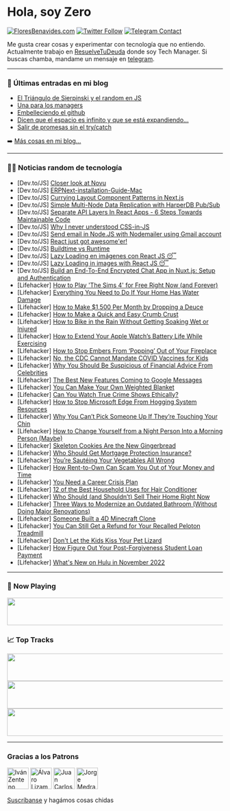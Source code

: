 # Hola, soy Zero

[![FloresBenavides.com](https://img.shields.io/website?down_message=oops&label=MiBlog&style=for-the-badge&up_message=online&url=https%3A%2F%2Ffloresbenavides.com)](https://floresbenavides.com) [![Twitter Follow](https://img.shields.io/twitter/follow/ZeroDragon?color=%231DA1F2&label=Follow&logo=twitter&logoColor=ffffff&style=for-the-badge)](https://twitter.com/zerodragon) [![Telegram Contact](https://img.shields.io/badge/escr%C3%ADbeme-ZeroDragon-%2326A5E4?style=for-the-badge&logo=telegram)](https://t.me/zerodragon)

Me gusta crear cosas y experimentar con tecnología que no entiendo.
Actualmente trabajo en [ResuelveTuDeuda](http://github.com/resuelve) donde soy Tech Manager.
Si buscas chamba, mandame un mensaje en [telegram](https://t.me/zerodragon).

---

### 📕 Últimas entradas en mi blog
<!-- BLOG-POST-LIST:START -->
- [El Triángulo de Sierpinski y el random en JS](https://floresbenavides.com/el-triangulo-de-sierpinski-y-el-random-en-js/)
- [Una para los managers](https://floresbenavides.com/una-para-los-managers/)
- [Embelleciendo el github](https://floresbenavides.com/embelleciendo-el-github/)
- [Dicen que el espacio es infinito y que se está expandiendo…](https://floresbenavides.com/dicen-que-el-espacio-es-infinito-y-que-se-esta-expandiendo/)
- [Salir de promesas sin el try/catch](https://floresbenavides.com/salir-de-promesas-sin-el-try-catch/)
<!-- BLOG-POST-LIST:END -->

➡️ [Más cosas en mi blog...](https://floresbenavides.com)

---

### 👨‍💻 Noticias random de tecnología
<!-- TECH-POSTS:START -->
- [Dev.to/JS] [Closer look at Novu](https://dev.to/patilganesh1010/closer-look-at-novu-2d1o)
- [Dev.to/JS] [ERPNext-installation-Guide-Mac](https://dev.to/ahmadfarazcrypto/erpnext-installation-guide-mac-1p79)
- [Dev.to/JS] [Currying Layout Component Patterns in Next.js](https://dev.to/ixartz/currying-layout-component-patterns-in-nextjs-4l1l)
- [Dev.to/JS] [Simple Multi-Node Data Replication with HarperDB Pub/Sub](https://dev.to/_staticvoid/simple-multi-node-data-replication-with-harperdb-pubsub-4jch)
- [Dev.to/JS] [Separate API Layers In React Apps - 6 Steps Towards Maintainable Code](https://dev.to/jkettmann/separate-api-layers-in-react-apps-6-steps-towards-maintainable-code-4n2)
- [Dev.to/JS] [Why I never understood CSS-in-JS](https://dev.to/starbist/why-i-never-understood-css-in-js-2hob)
- [Dev.to/JS] [Send email in Node.JS with Nodemailer using Gmail account](https://dev.to/documatic/send-email-in-nodejs-with-nodemailer-using-gmail-account-2gd1)
- [Dev.to/JS] [React just got awesome&#39;er!](https://dev.to/sayanide/react-just-got-awesomeer-349i)
- [Dev.to/JS] [Buildtime vs Runtime](https://dev.to/meetbhalodiya/buildtime-vs-runtime-eco)
- [Dev.to/JS] [Lazy Loading en imágenes con React JS 😴](https://dev.to/franklin030601/lazy-loading-en-imagenes-con-react-js-10ip)
- [Dev.to/JS] [Lazy Loading in images with React JS 😴](https://dev.to/franklin030601/lazy-loading-in-images-with-react-js-4enm)
- [Dev.to/JS] [Build an End-To-End Encrypted Chat App in Nuxt.js: Setup and Authentication](https://dev.to/hackmamba/build-an-end-to-end-encrypted-chat-app-in-nuxtjs-setup-and-authentication-2o14)
- [Lifehacker] [How to Play &#39;The Sims 4&#39; for Free Right Now &lpar;and Forever&rpar;](https://lifehacker.com/how-to-play-the-sims-4-for-free-right-now-and-forever-1849683029)
- [Lifehacker] [Everything You Need to Do If Your Home Has Water Damage](https://lifehacker.com/everything-you-need-to-do-if-your-home-has-water-damage-1849678525)
- [Lifehacker] [How to Make $1,500 Per Month by Dropping a Deuce](https://lifehacker.com/you-can-make-money-for-donating-your-poop-1849682583)
- [Lifehacker] [How to Make a Quick and Easy Crumb Crust](https://lifehacker.com/how-to-make-a-quick-and-easy-crumb-crust-1849682742)
- [Lifehacker] [How to Bike in the Rain Without Getting Soaking Wet or Injured](https://lifehacker.com/how-to-bike-in-the-rain-without-getting-soaking-wet-or-1849682128)
- [Lifehacker] [How to Extend Your Apple Watch’s Battery Life While Exercising](https://lifehacker.com/how-to-extend-your-apple-watch-s-battery-life-while-exe-1849681907)
- [Lifehacker] [How to Stop Embers From ‘Popping’ Out of Your Fireplace](https://lifehacker.com/how-to-stop-embers-from-popping-out-of-your-fireplace-1849681498)
- [Lifehacker] [No, the CDC Cannot Mandate COVID Vaccines for Kids](https://lifehacker.com/no-the-cdc-cannot-mandate-covid-vaccines-for-kids-1849681657)
- [Lifehacker] [Why You Should Be Suspicious of Financial Advice From Celebrities](https://lifehacker.com/why-you-should-be-suspicious-of-financial-advice-from-c-1849676544)
- [Lifehacker] [The Best New Features Coming to Google Messages](https://lifehacker.com/the-best-new-features-coming-to-google-messages-1849681567)
- [Lifehacker] [You Can Make Your Own Weighted Blanket](https://lifehacker.com/you-can-make-your-own-weighted-blanket-1849680312)
- [Lifehacker] [Can You Watch True Crime Shows Ethically?](https://lifehacker.com/can-you-watch-true-crime-shows-ethically-1849681462)
- [Lifehacker] [How to Stop Microsoft Edge From Hogging System Resources](https://lifehacker.com/how-to-stop-microsoft-edge-from-hogging-system-resource-1849680959)
- [Lifehacker] [Why You Can’t Pick Someone Up If They’re Touching Your Chin](https://lifehacker.com/why-you-can-t-pick-someone-up-if-they-re-touching-your-1849678925)
- [Lifehacker] [How to Change Yourself from a Night Person Into a Morning Person &lpar;Maybe&rpar;](https://lifehacker.com/how-to-change-yourself-from-a-night-person-into-a-morni-1849678862)
- [Lifehacker] [Skeleton Cookies Are the New Gingerbread](https://lifehacker.com/skeleton-cookies-are-the-new-gingerbread-1849645486)
- [Lifehacker] [Who Should Get Mortgage Protection Insurance?](https://lifehacker.com/who-should-get-mortgage-protection-insurance-1849676634)
- [Lifehacker] [You’re Sautéing Your Vegetables All Wrong](https://lifehacker.com/you-re-sauteing-your-vegetables-all-wrong-1849678659)
- [Lifehacker] [How Rent-to-Own Can Scam You Out of Your Money and Time](https://lifehacker.com/how-rent-to-own-can-scam-you-out-of-your-money-and-time-1849678724)
- [Lifehacker] [You Need a Career Crisis Plan](https://lifehacker.com/you-need-a-career-crisis-plan-1849674649)
- [Lifehacker] [12 of the Best Household Uses for Hair Conditioner](https://lifehacker.com/12-of-the-best-household-uses-for-hair-conditioner-1849678660)
- [Lifehacker] [Who Should &lpar;and Shouldn’t&rpar; Sell Their Home Right Now](https://lifehacker.com/who-should-and-shouldn-t-sell-their-home-right-now-1849674461)
- [Lifehacker] [Three Ways to Modernize an Outdated Bathroom &lpar;Without Doing Major Renovations&rpar;](https://lifehacker.com/three-ways-to-modernize-an-outdated-bathroom-without-d-1849678150)
- [Lifehacker] [Someone Built a 4D Minecraft Clone](https://lifehacker.com/someone-built-a-4d-minecraft-clone-1849677485)
- [Lifehacker] [You Can Still Get a Refund for Your Recalled Peloton Treadmill](https://lifehacker.com/you-can-still-get-a-refund-for-your-recalled-peloton-tr-1849677624)
- [Lifehacker] [Don&#39;t Let the Kids Kiss Your Pet Lizard](https://lifehacker.com/dont-let-the-kids-kiss-your-pet-lizard-1849677874)
- [Lifehacker] [How Figure Out Your Post-Forgiveness Student Loan Payment](https://lifehacker.com/how-figure-out-your-post-forgiveness-student-loan-payme-1849676837)
- [Lifehacker] [What&#39;s New on Hulu in November 2022](https://lifehacker.com/whats-new-on-hulu-in-november-2022-1849676699)<!-- TECH-POSTS:END -->

---

### 🎵 Now Playing
<a href="https://spotify-now-playing-dun.vercel.app/now-playing?open"><img src="https://spotify-now-playing-dun.vercel.app/now-playing" width="540" height="64"></a>

### 📈 Top Tracks
<a href="https://spotify-now-playing-dun.vercel.app/top-tracks?i=1&open"><img src="https://spotify-now-playing-dun.vercel.app/top-tracks?i=1" width="540" height="64"></a>
<a href="https://spotify-now-playing-dun.vercel.app/top-tracks?i=2&open"><img src="https://spotify-now-playing-dun.vercel.app/top-tracks?i=2" width="540" height="64"></a>
<a href="https://spotify-now-playing-dun.vercel.app/top-tracks?i=3&open"><img src="https://spotify-now-playing-dun.vercel.app/top-tracks?i=3" width="540" height="64"></a>

---

### Gracias a los Patrons
[<img src="https://avatars.githubusercontent.com/u/243380?v=4" alt="Iván Zenteno" width="50px">](https://github.com/k001) [<img src="https://avatars.githubusercontent.com/u/19955639?v=4" alt="Álvaro Lizama" width="50px">](https://github.com/alvarolizama) [<img src="https://avatars.githubusercontent.com/u/2718753?v=4" alt="Juan Carlos Ruiz" width="50px">](https://github.com/JuanCrg90) [<img src="https://avatars.githubusercontent.com/u/37025?v=4" alt="Jorge Medrano" width="50px">](https://github.com/h1pp1e) 

[Suscríbanse](https://www.patreon.com/zerodragon) y hagámos cosas chidas
